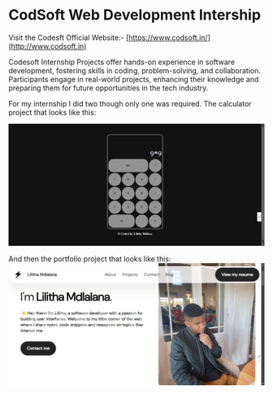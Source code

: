 # CodSoft Web Development Intership

Visit the Codesft Official Website:- [https://www.codsoft.in/](http://www.codsoft.in)

Codesoft Internship Projects offer hands-on experience in software development, fostering skills in coding, problem-solving, and collaboration. Participants engage in real-world projects, enhancing their knowledge and preparing them for future opportunities in the tech industry.

For my internship I did two though only one was required. The calculator project that looks like this:
<!-- Link to calculator project -->
![Calculator Screenshot](/screenshots/calculator.png)


And then the portfolio project that looks like this:
![Portfolio Screenshot](/screenshots/portfolio.png)
